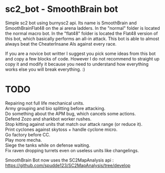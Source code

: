 # sc2_bot - SmoothBrain bot

Simple sc2 bot using burnysc2 api.
Its name is SmoothBrain and SmoothBrainFlat48 on the ai arena ladders.
In the "normal" folder is located the normal macro bot. In the "flat48" folder is located the Flat48 version of this bot, which basically performs an all-in attack.
This bot is able to almost always beat the CheaterInsane AIs against every race.

If you are a novice bot writter I suggest you pick some ideas from this bot and copy a few blocks of code. However I do not recommend to straight up copy it and modify it because you need to understand how everything works else you will break everything. :)

# TODO

Repairing not full life mechanical units.<br/>
Army grouping and bio splitting before attacking.<br/>
Do something about the APM bug, which cancels some actions.<br/>
Defend Zozo and sharkbot worker rushes.<br/>
Stop kitting against units that match our attack range (or reduce it).<br/>
Print cyclones against skytoss + handle cyclone micro.<br/>
Go factory before CC.<br/>
Play more mecha.<br/>
Siege the tanks while on defense waiting.<br/>
Fix raven dropping turrets even on useless units like changelings.<br/>

SmoothBrain Bot now uses the SC2MapAnalysis api : https://github.com/spudde123/SC2MapAnalysis/tree/develop
